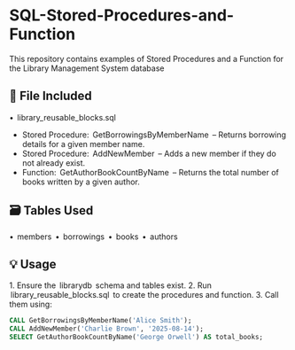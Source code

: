 # SQL-Stored-Procedures-and-Function
This repository contains examples of Stored Procedures and a Function for the Library Management System database

## 📂 File Included
•⁠  ⁠⁠ library_reusable_blocks.sql ⁠
  - Stored Procedure: ⁠ GetBorrowingsByMemberName ⁠ – Returns borrowing details for a given member name.
  - Stored Procedure: ⁠ AddNewMember ⁠ – Adds a new member if they do not already exist.
  - Function: ⁠ GetAuthorBookCountByName ⁠ – Returns the total number of books written by a given author.

## 🗃️ Tables Used
•⁠  ⁠⁠ members ⁠
•⁠  ⁠⁠ borrowings ⁠
•⁠  ⁠⁠ books ⁠
•⁠  ⁠⁠ authors ⁠

## 💡 Usage
1.⁠ ⁠Ensure the ⁠ librarydb ⁠ schema and tables exist.
2.⁠ ⁠Run ⁠ library_reusable_blocks.sql ⁠ to create the procedures and function.
3.⁠ ⁠Call them using:
   ```sql
   CALL GetBorrowingsByMemberName('Alice Smith');
   CALL AddNewMember('Charlie Brown', '2025-08-14');
   SELECT GetAuthorBookCountByName('George Orwell') AS total_books;
